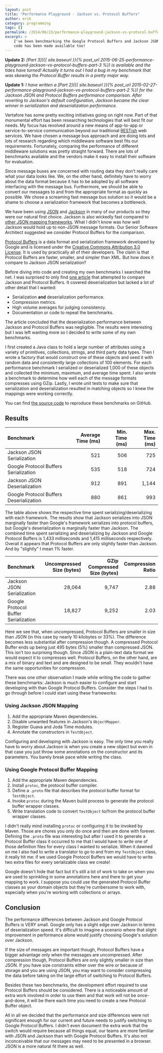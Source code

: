 ```yaml
---
layout: post
title: "Performance Playground - Jackson vs. Protocol Buffers"
author: erik
category: programming
tags: []
permalink: /2014/06/23/performance-playground-jackson-vs-protocol-buffers
excerpt: >
    I've been benchmarking the Google Protocol Buffers and Jackson JSON serialization frameworks to compare data size and serialization/deserialization performance. The results are interesting, and in an effort to share more, the source
    code has been made available too!
---
```


**Update 2:** *[Part 3]({{ site.baseurl }}{% post_url 2015-06-25-performance-playground-jackson-vs-protocol-buffers-part-3 %}) is available and the tides have turned! Actually it turns out I had a bug in my benchmark that was skewing the Protocol Buffer results in a pretty major way.*

**Update 1:** *I have written a [Part 2]({{ site.baseurl }}{% post_url 2015-02-27-performance-playground-jackson-vs-protocol-buffers-part-2 %}) for the Jackson JSON and Protocol Buffers performance comparison. After reverting to Jackson's default configuration, Jackson became the clear winner in serialization and deserialization performance.*

Vertafore has some pretty exciting initiatives going on right now. Part of that monumental effort has been researching technologies that will best fit our needs. My focus has revolved around a new means of app-to-app or service-to-service communication beyond our traditional [RESTish](http://goo.gl/BFDKcs) web services. We have chosen a message bus approach and are doing lots and lots of research regarding which middleware software best fits our requirements. Fortunately, comparing the performance of different middleware solutions was pretty straight forward. There are lots of benchmarks available and the vendors make it easy to install their software for evaluation.

Since message buses are concerned with routing data they don't really care what your data looks like. We, on the other hand, definitely have to worry about the data format because it has to be adopted by all software interfacing with the message bus. Furthermore, we should be able to convert our messages to and from the appropriate format as quickly as possible. We chose a screaming fast message bus solution so it would be a shame to choose a serialization framework that becomes a bottleneck.

We have been using [JSON](http://json.org) and [Jackson](https://github.com/FasterXML/jackson) in many of our products so they were our natural first choice. Jackson is also wickedly fast compared to [other JSON mapping frameworks](http://www.cowtowncoder.com/blog/archives/2009/09/entry_326.html).  What I didn't know was how well Jackson would hold up to non-JSON message formats. Our Senior Software Architect suggested we consider Protocol Buffers for the comparison.

[Protocol Buffers](https://developers.google.com/protocol-buffers/) is a data format and serialization framework developed by Google and is licensed under the [Creative Commons Attribution 3.0 License](http://creativecommons.org/licenses/by/3.0/). It is used by practically all of their developers. The claim is that Protocol Buffers are faster, smaller, and simpler than XML. But how does it compare to Jackson JSON serialization?

Before diving into code and creating my own benchmarks I searched the net. I was surprised to only find [one article](http://ubikapps.net/?p=525) that attempted to compare Jackson and Protocol Buffers. It covered deserialization but lacked a lot of other detail that I wanted:

* Serialization **and** deserialization performance.
* Compression metrics.
* High volume averages for judging consistency.
* Documentation or code to repeat the benchmarks.

The article concluded that the deserialization performance between Jackson and Protocol Buffers was negligible. The results were interesting but I was left wanting more so I decided to write some of my own benchmarks.

I first created a Java class to hold a large number of attributes using a variety of primitives, collections, strings, and third party data types. Then I wrote a factory that would construct one of these objects and seed it with random data and consistently large collections of 100 elements. For each performance benchmark I serialized or deserialized 1,000 of these objects and collected the minimum, maximum, and average time spent. I also wrote a benchmark to determine how well each of the message formats compresses using GZip. Lastly, I wrote unit tests to make sure that serialization and deserialization resulted in matching objects so I knew the mappings were working correctly.

You can find [the source code](https://github.com/egillespie/performance-playground) to reproduce these benchmarks on GitHub.

## Results

| Benchmark | Average Time (ms) | Min. Time (ms) | Max. Time (ms) |
| :-------- | ----------------: | -------------: | -------------: |
| Jackson JSON Serialization | 521 | 506 | 725 |
| Google Protocol Buffers Serialization | 535 | 518 | 724 |
| Jackson JSON Deserialization | 912 | 891 | 1,144 |
| Google Protocol Buffers Deserialization | 880 | 861 | 993 |

The table above shows the respective time spent serializing/deserializing with each framework. The results show that Jackson serializes into JSON marginally faster than Google's framework serializes into protocol buffers, but Google's deserialization is marginally faster than Jackson. The combined time spent serializing and deserializing by Jackson and Google Protocol Buffers is 1,433 milliseconds and 1,415 milliseconds respectively. Overall it appears that Protocol Buffers are only slightly faster than Jackson. And by "slightly" I mean 1% faster.

| Benchmark | Uncompressed Size (bytes) | GZip Compressed Size (bytes) | Compression Ratio |
| :-------- | ------------------------: | ---------------------------: | ----------------: |
| Jackson JSON Serialization | 28,064 | 9,747 | 2.88 |
| Google Protocol Buffer Serialization | 18,827 | 9,252 | 2.03 |

Here we see that, when uncompressed, Protocol Buffers are smaller in size than JSON (in this case by nearly 10 kilobytes or 33%). The difference becomes less substantial after compression though. A compressed Protocol Buffer ends up being just 495 bytes (5%) smaller than compressed JSON. This isn't too surprising though. Since JSON is a plain-text data format we would expect it to compresses well. Protocol Buffers, on the other hand, are a mix of binary and text and are designed to be small. They wouldn't have the same opportunities for compression.

There was one other observation I made while writing the code to gather these benchmarks: Jackson is much easier to configure and start developing with than Google Protocol Buffers.  Consider the steps I had to go through before I could start using these frameworks:

### **Using Jackson JSON Mapping**

1. Add the appropriate Maven dependencies.
2. Disable unwanted features in Jackson's `ObjectMapper`.
3. Register Guava and Joda Time modules.
4. Annotate the constructors in `TestObject`.

Configuring and developing with Jackson is easy. The only time you really have to worry about Jackson is when you create a new object but even in that case you just throw some annotations on the constructor and its parameters. You barely break pace while writing the class.

### **Using Google Protocol Buffer Mapping**

1. Add the appropriate Maven dependencies.
2. Install `protoc`, the protocol buffer compiler.
3. Define a `.proto` file that describes the protocol buffer format for `TestObject`.
4. Invoke `protoc` during the Maven build process to generate the protocol buffer wrapper classes.
5. Write translation code to convert `TestObject` to/from the protocol buffer wrapper classes.

I didn't really mind installing `protoc` or configuring it to be invoked by Maven. Those are chores you only do once and then are done with forever. Defining the `.proto` file was interesting but after I used it to generate a Protocol Buffer class it occurred to me that I would have to write one of those definition files for every class I wanted to serialize. When it dawned on me I also had to write a translator to go to and from my `TestObject` class, it really hit me: if we used Google Protocol Buffers we would have to write two extra files for every serializable class we create!

Google doesn't hide that fact but it's still a lot of work to take on when you are used to sprinkling in some annotations here and there to get your mapping to work. I suppose you could use the generated Protocol Buffer classes as your domain objects but they're cumbersome to work with, especially when you're working with collections or arrays.

## Conclusion

The performance differences between Jackson and Google Protocol Buffers is VERY small. Google only has a slight edge over Jackson in terms of deserialization speed. It's difficult to imagine a scenario where that slight improvement in performance alone would justify choosing Google's solution over Jackson.

If the size of messages are important though, Protocol Buffers have a bigger advantage only when the messages are uncompressed. After compression though, Protocol Buffers are only slightly smaller in size than JSON. If you have size constraints either over the wire or because of storage and you are using JSON, you may want to consider compressing the data before taking on the large effort of switching to Protocol Buffers.

Besides these two benchmarks, the development effort required to use Protocol Buffers should be considered. There is a noticeable amount of extra work involved in order to use them and that work will not be once-and-done, it will be there each time you need to create a new Protocol Buffer object.

All in all we decided that the performance and size differences were not significant enough for our current and future needs to justify switching to Google Protocol Buffers. I didn't even document the extra work that the switch would require because all things equal, our teams are more familiar with JSON and Jackson than with Google Protocol Buffers. It's also not inconceivable that our messages may need to be presented in a browser. JSON is a more natural fit there as well.
